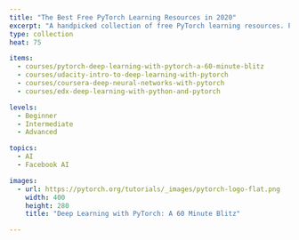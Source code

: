```yaml
---
title: "The Best Free PyTorch Learning Resources in 2020"
excerpt: "A handpicked collection of free PyTorch learning resources. PyTorch is an open source machine learning library based on the Torch library, used for applications such as computer vision and natural language processing. It is primarily developed by Facebook's AI Research lab."
type: collection
heat: 75

items:
  - courses/pytorch-deep-learning-with-pytorch-a-60-minute-blitz
  - courses/udacity-intro-to-deep-learning-with-pytorch
  - courses/coursera-deep-neural-networks-with-pytorch
  - courses/edx-deep-learning-with-python-and-pytorch

levels:
  - Beginner
  - Intermediate
  - Advanced

topics:
  - AI
  - Facebook AI

images:
  - url: https://pytorch.org/tutorials/_images/pytorch-logo-flat.png
    width: 400
    height: 280
    title: "Deep Learning with PyTorch: A 60 Minute Blitz"

---
```


